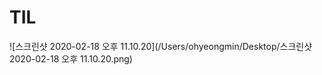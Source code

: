 # TIL



![스크린샷 2020-02-18 오후 11.10.20](/Users/ohyeongmin/Desktop/스크린샷 2020-02-18 오후 11.10.20.png)